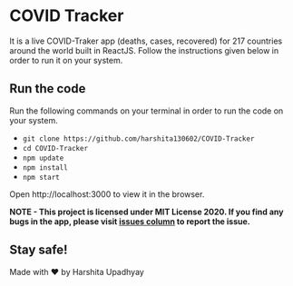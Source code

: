 # COVID Tracker

It is a live COVID-Traker app (deaths, cases, recovered) for 217 countries around the world built in ReactJS. Follow the instructions given below in order to run it on your system.

## Run the code

Run the following commands on your terminal in order to run the code on your system.

* `git clone https://github.com/harshita130602/COVID-Tracker`
* `cd COVID-Tracker`
* `npm update`
* `npm install`
* `npm start` 

Open http://localhost:3000 to view it in the browser.

**NOTE - This project is licensed under MIT License 2020. If you find any bugs in the app, please visit [issues column](https://github.com/harshita130602/COVID-Tracker/issues) to report the issue.** 

## Stay safe!

Made with :heart: by Harshita Upadhyay
